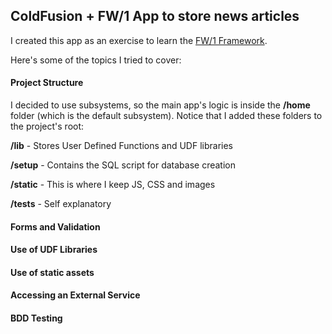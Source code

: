 ColdFusion + FW/1 App to store news articles
---------------------------------------------------

I created this app as an exercise to learn the [FW/1 Framework](https://github.com/framework-one/fw1).

Here's some of the topics I tried to cover:

#### Project Structure
I decided to use subsystems, so the main app's logic is inside the **/home** folder (which is the default subsystem).
Notice that I added these folders to the project's root:

**/lib** - Stores User Defined Functions and UDF libraries

**/setup** - Contains the SQL script for database creation

**/static** - This is where I keep JS, CSS and images

**/tests** - Self explanatory

#### Forms and Validation

#### Use of UDF Libraries

#### Use of static assets

#### Accessing an External Service

#### BDD Testing
